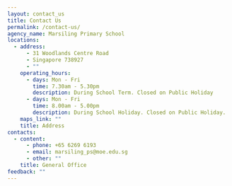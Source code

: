 ```yaml
---
layout: contact_us
title: Contact Us
permalink: /contact-us/
agency_name: Marsiling Primary School
locations:
  - address:
      - 31 Woodlands Centre Road
      - Singapore 738927
      - ""
    operating_hours:
      - days: Mon - Fri
        time: 7.30am - 5.30pm
        description: During School Term. Closed on Public Holiday
      - days: Mon - Fri
        time: 8.00am - 5.00pm
        description: During School Holiday. Closed on Public Holiday.
    maps_link: ""
    title: Address
contacts:
  - content:
      - phone: +65 6269 6193
      - email: marsiling_ps@moe.edu.sg
      - other: ""
    title: General Office
feedback: ""
---
```

